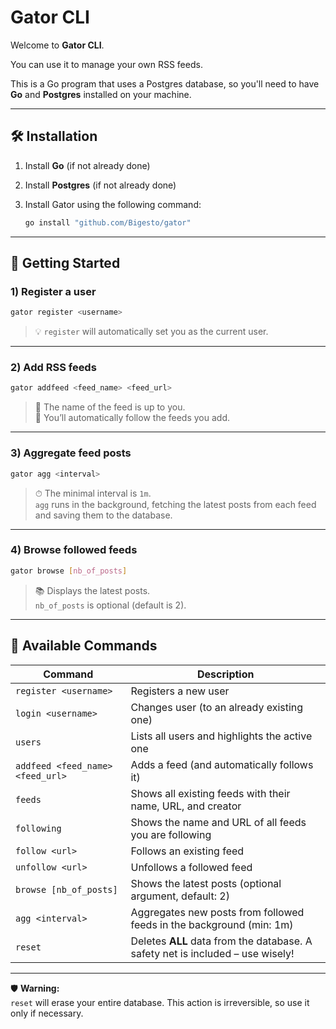 # Gator CLI

Welcome to **Gator CLI**.

You can use it to manage your own RSS feeds.

This is a Go program that uses a Postgres database, so you'll need to have **Go** and **Postgres** installed on your machine.

---

## 🛠 Installation

1. Install **Go** (if not already done)
2. Install **Postgres** (if not already done)
3. Install Gator using the following command:

   ```bash
   go install "github.com/Bigesto/gator"
   ```

---

## 🚀 Getting Started

### 1) Register a user

```bash
gator register <username>
```

> 💡 `register` will automatically set you as the current user.

---

### 2) Add RSS feeds

```bash
gator addfeed <feed_name> <feed_url>
```

> 📝 The name of the feed is up to you.  
> 📌 You’ll automatically follow the feeds you add.

---

### 3) Aggregate feed posts

```bash
gator agg <interval>
```

> ⏱ The minimal interval is `1m`.  
> `agg` runs in the background, fetching the latest posts from each feed and saving them to the database.

---

### 4) Browse followed feeds

```bash
gator browse [nb_of_posts]
```

> 📚 Displays the latest posts.  
> `nb_of_posts` is optional (default is 2).

---

## 📖 Available Commands

| Command                               | Description                                                                 |
|---------------------------------------|-----------------------------------------------------------------------------|
| `register <username>`                | Registers a new user                                                        |
| `login <username>`                   | Changes user (to an already existing one)                                   |
| `users`                              | Lists all users and highlights the active one                               |
| `addfeed <feed_name> <feed_url>`     | Adds a feed (and automatically follows it)                                  |
| `feeds`                              | Shows all existing feeds with their name, URL, and creator                  |
| `following`                          | Shows the name and URL of all feeds you are following                       |
| `follow <url>`                       | Follows an existing feed                                                    |
| `unfollow <url>`                     | Unfollows a followed feed                                                   |
| `browse [nb_of_posts]`              | Shows the latest posts (optional argument, default: 2)                      |
| `agg <interval>`                    | Aggregates new posts from followed feeds in the background (min: 1m)        |
| `reset`                              | Deletes **ALL** data from the database. A safety net is included – use wisely! |

---

🛡 **Warning:**  
`reset` will erase your entire database. This action is irreversible, so use it only if necessary.
